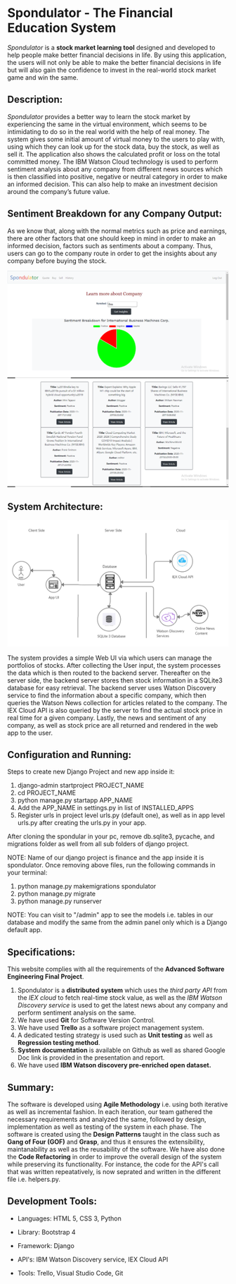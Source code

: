 # Spondulator - The Financial Education System

*Spondulator* is a **stock market learning tool** designed and developed to help people make better financial decisions in life. By using this application, the users will not only be able to make the better financial decisions in life but will also gain the confidence to invest in the real-world stock market game and win the same.

## Description:

 *Spondulator* provides a better way to learn the stock market by experiencing the same in the virtual environment, which seems to be intimidating to do so in the real world with the help of real money. The system gives some initial amount of virtual money to the users to play with, using which they can look up for the stock data, buy the stock, as well as sell it. The application also shows the calculated profit or loss on the total committed money. The IBM Watson Cloud technology is used to perform sentiment analysis about any company from different news sources which is then classified into positive, negative or neutral category in order to make an informed decision. This can also help to make an investment decision around the company’s future value.
 
## Sentiment Breakdown for any Company Output:

As we know that, along with the normal metrics such as price and earnings, there are other factors that one should keep in mind in order to make an informed decision, factors such as sentiments about a company. Thus, users can go to the company route in order to get the insights about any company before buying the stock. 

![img](images/s_insights1.PNG)
![img](images/s_insights2.PNG)

## System Architecture:

![img](images/system_architecture.png)

The system provides a simple Web UI via which users can manage the portfolios of stocks. After collecting the User input, the system processes the data which is then routed to the backend server. Thereafter on the server side, the backend server stores then stock information in a SQLite3 database for easy retrieval. The backend server uses Watson Discovery service to find the information about a specific company, which then queries the Watson News collection for articles related to the company. The IEX Cloud API is also queried by the server to find the actual stock price in real time for a given company. Lastly, the news and sentiment of any company, as well as stock price are all returned and rendered in the web app to the user.

## Configuration and Running:

Steps to create new Django Project and new app inside it:
1. django-admin startproject PROJECT_NAME
2. cd PROJECT_NAME
3. python manage.py startapp APP_NAME
4. Add the APP_NAME in settings.py in list of INSTALLED_APPS
5. Register urls in project level urls.py (default one), as well as in app level urls.py after creating the urls.py in your app.

After cloning the spondular in your pc, remove db.sqlite3, pycache, and migrations folder as well from all sub folders of django project.

NOTE: Name of our django project is finance and the app inside it is spondulator.
Once removing above files, run the following commands in your terminal:
1. python manage.py makemigrations spondulator
2. python manage.py migrate
3. python manage.py runserver

NOTE: You can visit to "/admin" app to see the models i.e. tables in our database and modify the same from the admin panel only which is a Django default app.

## Specifications: 

This website complies with all the requirements of the **Advanced Software Engineering Final Project**.

1. Spondulator is a **distributed system** which uses the *third party API* from the *IEX cloud* to fetch real-time stock value, as well as the *IBM Watson Discovery service* is used to get the latest news about any company and perform sentiment analysis on the same. 
1. We have used  **Git** for Software Version Control. 
1. We have used **Trello** as a software project management system.
1. A dedicated testing strategy is used such as **Unit testing** as well as **Regression testing method**.
1. **System documentation** is available on Github as well as shared Google Doc link is provided in the presentation and report.
1. We have used **IBM Watson discovery pre-enriched open dataset.**

## Summary: 

The software is developed using **Agile Methodology** i.e. using both iterative as well as incremental fashion. In each iteration, our team gathered the necessary requirements and analyzed the same, followed by design, implementation as well as testing of the system in each phase. The software is created using the **Design Patterns** taught in the class such as **Gang of Four (GOF)** and **Grasp**, and thus it ensures the extensibility, maintanability as well  as the reusability of the software. We have also done the **Code Refactoring** in order to improve the overall design of the system while preserving its functionality. For instance, the code for the API's call that was written repeatatively, is now seprated and written in the different file i.e. helpers.py. 

## Development Tools:

* Languages: HTML 5, CSS 3, Python

* Library: Bootstrap 4

* Framework: Django

* API's: IBM Watson Discovery service, IEX Cloud API

* Tools: Trello, Visual Studio Code, Git


